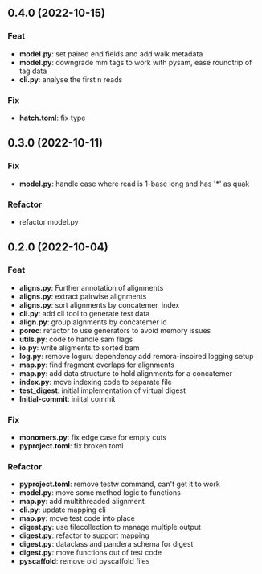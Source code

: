 ## 0.4.0 (2022-10-15)

### Feat

- **model.py**: set paired end fields and add walk metadata
- **model.py**: downgrade mm tags to work with pysam, ease roundtrip of tag data
- **cli.py**: analyse the first n reads

### Fix

- **hatch.toml**: fix type

## 0.3.0 (2022-10-11)

### Fix

- **model.py**: handle case where read is 1-base long and has '*' as quak

### Refactor

- refactor model.py

## 0.2.0 (2022-10-04)

### Feat

- **aligns.py**: Further annotation of alignments
- **aligns.py**: extract pairwise alignments
- **aligns.py**: sort alignments by concatemer_index
- **cli.py**: add cli tool to generate test data
- **align.py**: group algnments by concatemer id
- **porec**: refactor to use generators to avoid memory issues
- **utils.py**: code to handle sam flags
- **io.py**: write aligments to sorted bam
- **log.py**: remove loguru dependency add remora-inspired logging setup
- **map.py**: find fragment overlaps for alignments
- **map.py**: add data structure to hold alignments for a concatemer
- **index.py**: move indexing code to separate file
- **test_digest**: initial implementation of virtual digest
- **Initial-commit**: iniital commit

### Fix

- **monomers.py**: fix edge case for empty cuts
- **pyproject.toml**: fix broken toml

### Refactor

- **pyproject.toml**: remove testw command, can't get it to work
- **model.py**: move some method logic to functions
- **map.py**: add multithreaded alignment
- **cli.py**: update mapping cli
- **map.py**: move test code into place
- **digest.py**: use filecollection to manage multiple output
- **digest.py**: refactor to support mapping
- **digest.py**: dataclass and pandera schema for digest
- **digest.py**: move functions out of test code
- **pyscaffold**: remove old pyscaffold files
